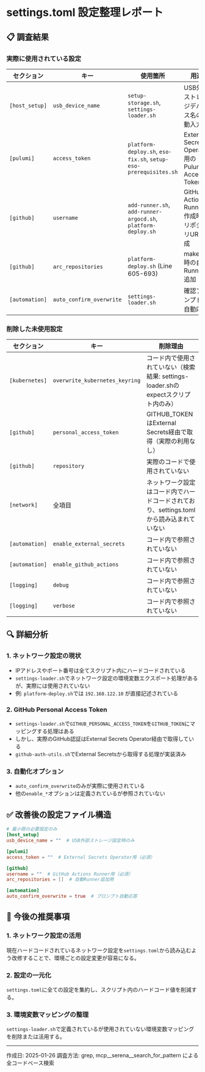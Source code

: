 # settings.toml 設定整理レポート

## 📋 調査結果

### 実際に使用されている設定

| セクション | キー | 使用箇所 | 用途 |
|-----------|------|----------|------|
| `[host_setup]` | `usb_device_name` | `setup-storage.sh`, `settings-loader.sh` | USB外部ストレージデバイス名の自動入力 |
| `[pulumi]` | `access_token` | `platform-deploy.sh`, `eso-fix.sh`, `setup-eso-prerequisites.sh` | External Secrets Operator用のPulumi Access Token |
| `[github]` | `username` | `add-runner.sh`, `add-runner-argocd.sh`, `platform-deploy.sh` | GitHub Actions Runner作成時のリポジトリURL生成 |
| `[github]` | `arc_repositories` | `platform-deploy.sh` (Line 605-693) | make all時の自動Runner追加 |
| `[automation]` | `auto_confirm_overwrite` | `settings-loader.sh` | 確認プロンプトの自動応答 |

### 削除した未使用設定

| セクション | キー | 削除理由 |
|-----------|------|----------|
| `[kubernetes]` | `overwrite_kubernetes_keyring` | コード内で使用されていない（検索結果: settings-loader.shのexpectスクリプト内のみ） |
| `[github]` | `personal_access_token` | GITHUB_TOKENはExternal Secrets経由で取得（実際の利用なし） |
| `[github]` | `repository` | 実際のコードで使用されていない |
| `[network]` | 全項目 | ネットワーク設定はコード内でハードコードされており、settings.tomlから読み込まれていない |
| `[automation]` | `enable_external_secrets` | コード内で参照されていない |
| `[automation]` | `enable_github_actions` | コード内で参照されていない |
| `[logging]` | `debug` | コード内で参照されていない |
| `[logging]` | `verbose` | コード内で参照されていない |

## 🔍 詳細分析

### 1. ネットワーク設定の現状
- IPアドレスやポート番号は全てスクリプト内にハードコードされている
- `settings-loader.sh`でネットワーク設定の環境変数エクスポート処理があるが、実際には使用されていない
- 例: `platform-deploy.sh`では `192.168.122.10` が直接記述されている

### 2. GitHub Personal Access Token
- `settings-loader.sh`で`GITHUB_PERSONAL_ACCESS_TOKEN`を`GITHUB_TOKEN`にマッピングする処理はある
- しかし、実際のGitHub認証はExternal Secrets Operator経由で取得している
- `github-auth-utils.sh`でExternal Secretsから取得する処理が実装済み

### 3. 自動化オプション
- `auto_confirm_overwrite`のみが実際に使用されている
- 他の`enable_*`オプションは定義されているが参照されていない

## ✅ 改善後の設定ファイル構造

```toml
# 最小限の必要設定のみ
[host_setup]
usb_device_name = ""  # USB外部ストレージ設定時のみ

[pulumi]  
access_token = ""  # External Secrets Operator用（必須）

[github]
username = ""  # GitHub Actions Runner用（必須）
arc_repositories = []  # 自動Runner追加用

[automation]
auto_confirm_overwrite = true  # プロンプト自動応答
```

## 🚀 今後の推奨事項

### 1. ネットワーク設定の活用
現在ハードコードされているネットワーク設定を`settings.toml`から読み込むよう改修することで、環境ごとの設定変更が容易になる。

### 2. 設定の一元化
`settings.toml`に全ての設定を集約し、スクリプト内のハードコード値を削減する。

### 3. 環境変数マッピングの整理
`settings-loader.sh`で定義されているが使用されていない環境変数マッピングを削除または活用する。

---

作成日: 2025-01-26
調査方法: grep, mcp__serena__search_for_pattern による全コードベース検索